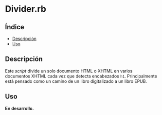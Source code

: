 # Divider.rb

## Índice

* [Descripción](#descripción)
* [Uso](#uso)

<!-- * [Explicación](#explicación) -->

## Descripción

Este *script* divide un solo documento HTML o XHTML en varios documentos XHTML
cada vez que detecta encabezados `h1`. Principalmente está pensado como un
camino de un libro digitalizado a un libro EPUB.

## Uso

**En desarrollo.**

<!-- ###### 1. Desde el *shell* ejecutar el *script* cuyo único parámetro sea la ruta a la carpeta del EPUB.

Para mayor comodidad en el *shell* arrastra el archivo `recreator.rb` y después
haz lo mismo con la carpeta del EPUB.

    Para usuarios de Windows, una vez instalado Ruby han de buscar el programa
    «Start Command Prompt with Ruby» para poder ejecutar esta orden. -->

<!-- ## Explicación -->
